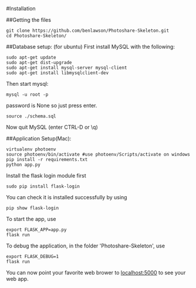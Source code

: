 #Installation

##Getting the files
```
git clone https://github.com/benlawson/Photoshare-Skeleton.git
cd Photoshare-Skeleton/
```

##Database setup: (for ubuntu)
First install MySQL with the following:
```
sudo apt-get update
sudo apt-get dist-upgrade
sudo apt-get install mysql-server mysql-client
sudo apt-get install libmysqlclient-dev
```
Then start mysql:
```
mysql -u root -p
```
password is None so just press enter.
```
source ./schema.sql 
```
Now quit MySQL (enter CTRL-D or \q)

##Application Setup(Mac):
```
virtualenv photoenv
source photoenv/bin/activate #use photoenv/Scripts/activate on windows
pip install -r requirements.txt
python app.py
```
Install the flask login module first  
```
sudo pip install flask-login
```
You can check it is installed successfully by using  
```
pip show flask-login
```
To start the app, use  
```
export FLASK_APP=app.py
flask run
```
To debug the application, in the folder 'Photoshare-Skeleton', use
```
export FLASK_DEBUG=1
flask run
```

You can now point your favorite web brower to [localhost:5000](localhost:5000) to see your web app. 
